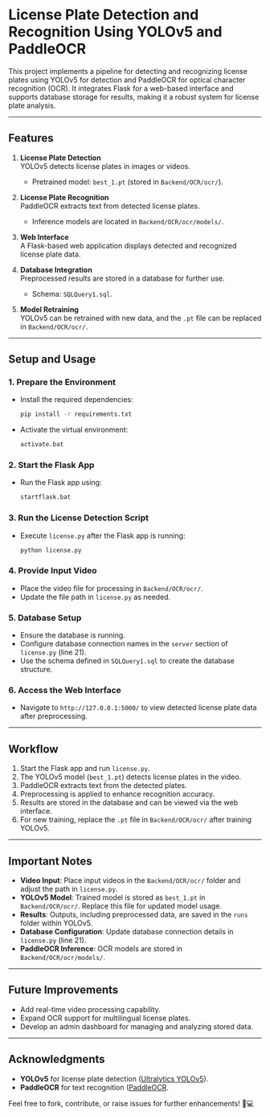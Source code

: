 # License Plate Detection and Recognition Using YOLOv5 and PaddleOCR

This project implements a pipeline for detecting and recognizing license plates using YOLOv5 for detection and PaddleOCR for optical character recognition (OCR). It integrates Flask for a web-based interface and supports database storage for results, making it a robust system for license plate analysis.

---

## Features

1. **License Plate Detection**  
   YOLOv5 detects license plates in images or videos.  
   - Pretrained model: `best_1.pt` (stored in `Backend/OCR/ocr/`).

2. **License Plate Recognition**  
   PaddleOCR extracts text from detected license plates.  
   - Inference models are located in `Backend/OCR/ocr/models/`.

3. **Web Interface**  
   A Flask-based web application displays detected and recognized license plate data.

4. **Database Integration**  
   Preprocessed results are stored in a database for further use.  
   - Schema: `SQLQuery1.sql`.

5. **Model Retraining**  
   YOLOv5 can be retrained with new data, and the `.pt` file can be replaced in `Backend/OCR/ocr/`.

---

## Setup and Usage

### 1. **Prepare the Environment**
   - Install the required dependencies:
     ```bash
     pip install -r requirements.txt
     ```
   - Activate the virtual environment:
     ```bash
     activate.bat
     ```

### 2. **Start the Flask App**
   - Run the Flask app using:
     ```bash
     startflask.bat
     ```

### 3. **Run the License Detection Script**
   - Execute `license.py` after the Flask app is running:
     ```bash
     python license.py
     ```

### 4. **Provide Input Video**
   - Place the video file for processing in `Backend/OCR/ocr/`.
   - Update the file path in `license.py` as needed.

### 5. **Database Setup**
   - Ensure the database is running.
   - Configure database connection names in the `server` section of `license.py` (line 21).
   - Use the schema defined in `SQLQuery1.sql` to create the database structure.

### 6. **Access the Web Interface**
   - Navigate to `http://127.0.0.1:5000/` to view detected license plate data after preprocessing.

---

## Workflow

1. Start the Flask app and run `license.py`.
2. The YOLOv5 model (`best_1.pt`) detects license plates in the video.
3. PaddleOCR extracts text from the detected plates.
4. Preprocessing is applied to enhance recognition accuracy.
5. Results are stored in the database and can be viewed via the web interface.
6. For new training, replace the `.pt` file in `Backend/OCR/ocr/` after training YOLOv5.

---

## Important Notes

- **Video Input**: Place input videos in the `Backend/OCR/ocr/` folder and adjust the path in `license.py`.
- **YOLOv5 Model**: Trained model is stored as `best_1.pt` in `Backend/OCR/ocr/`. Replace this file for updated model usage.
- **Results**: Outputs, including preprocessed data, are saved in the `runs` folder within YOLOv5.
- **Database Configuration**: Update database connection details in `license.py` (line 21).
- **PaddleOCR Inference**: OCR models are stored in `Backend/OCR/ocr/models/`.

---

## Future Improvements

- Add real-time video processing capability.
- Expand OCR support for multilingual license plates.
- Develop an admin dashboard for managing and analyzing stored data.

---

## Acknowledgments

- **YOLOv5** for license plate detection ([Ultralytics YOLOv5](https://github.com/ultralytics/yolov5)).
- **PaddleOCR** for text recognition ([PaddleOCR](https://github.com/rohanvenkatesha/PaddleOCR).

Feel free to fork, contribute, or raise issues for further enhancements! 🚗💻
